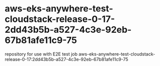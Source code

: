# aws-eks-anywhere-test-cloudstack-release-0-17-2dd43b5b-a527-4c3e-92eb-67b81afe11c9-75
repository for use with E2E test job aws-eks-anywhere-test-cloudstack-release-0-17:2dd43b5b-a527-4c3e-92eb-67b81afe11c9-75
